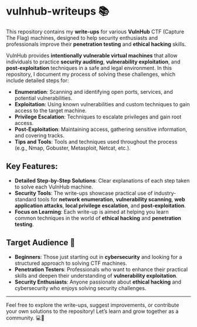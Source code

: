 # **vulnhub-writeups** 📚

This repository contains my **write-ups** for various **VulnHub** CTF (Capture The Flag) machines, designed to help security enthusiasts and professionals improve their **penetration testing** and **ethical hacking** skills.

VulnHub provides **intentionally vulnerable virtual machines** that allow individuals to practice **security auditing**, **vulnerability exploitation**, and **post-exploitation** techniques in a safe and legal environment. In this repository, I document my process of solving these challenges, which include detailed steps for:

- **Enumeration**: Scanning and identifying open ports, services, and potential vulnerabilities.
- **Exploitation**: Using known vulnerabilities and custom techniques to gain access to the target machine.
- **Privilege Escalation**: Techniques to escalate privileges and gain root access.
- **Post-Exploitation**: Maintaining access, gathering sensitive information, and covering tracks.
- **Tips and Tools**: Tools and techniques used throughout the process (e.g., Nmap, Gobuster, Metasploit, Netcat, etc.).

## Key Features:

- **Detailed Step-by-Step Solutions**: Clear explanations of each step taken to solve each VulnHub machine.
- **Security Tools**: The write-ups showcase practical use of industry-standard tools for **network enumeration**, **vulnerability scanning**, **web application attacks**, **local privilege escalation**, and **post-exploitation**.
- **Focus on Learning**: Each write-up is aimed at helping you learn common techniques in the world of **ethical hacking** and **penetration testing**.

## Target Audience 🎯

- **Beginners**: Those just starting out in **cybersecurity** and looking for a structured approach to solving CTF machines.
- **Penetration Testers**: Professionals who want to enhance their practical skills and deepen their understanding of **vulnerability exploitation**.
- **Security Enthusiasts**: Anyone passionate about **ethical hacking** and cybersecurity who enjoys solving security challenges.

---

Feel free to explore the write-ups, suggest improvements, or contribute your own solutions to the repository! Let’s learn and grow together as a community. 💻🔐

